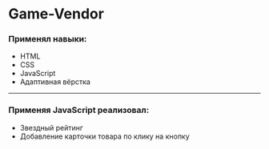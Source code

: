 # Game-Vendor

<h3>Применял навыки:</h3>
<ul>
 <li>HTML</li>
 <li>CSS</li>
 <li>JavaScript</li>
<li>Адаптивная вёрстка</i>
</ul>
<hr>
<h3>Применяя JavaScript реализовал:</h3>
<ul>
 <li>Звездный рейтинг</li>
 <li>Добавление карточки товара по клику на кнопку</li>
</ul>
